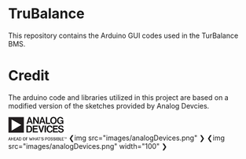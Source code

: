 # TruBalance

This repository contains the Arduino GUI codes used in the TurBalance BMS.




# Credit

The arduino code and libraries utilized in this project are based on a modified version of the sketches provided by Analog Devcies. 

![](images/analogDevices.png)
❮img src="images/analogDevices.png" ❯
❮img src="images/analogDevices.png" width="100" ❯
